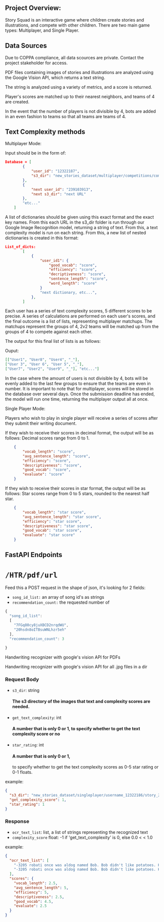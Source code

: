 ## Project Overview:

Story Squad is an interactive game where children create stories and illustrations, and compete with other children. There are two main game types: Multiplayer, and Single Player. 

## Data Sources

Due to COPPA compliance, all data scources are private. Contact the project stakeholder for access.


PDF files containing images of stories and illustrations are analyzed using the Google Vision API, which returns a text string. 

The string is analyzed using a variety of metrics, and a score is returned. 

Player's scores are matched up to their nearest neighbors, and teams of 4 are created.

In the event that the number of players is not divisible by 4, bots are added in an even fashion to teams so that all 
teams are teams of 4. 

## Text Complexity methods

Multiplayer Mode:

Input should be in the form of:
```json
Database = [
        {
            "user_id": "12322187",
            "s3_dir": "new_stories_dataset/multiplayer/competitions/competition_43/username_12322187/story_5"
        },
        {
            "next user_id": "239103913",
            "next s3_dir": "next URL"
        },
        "etc..."
    ]
```

A list of dictionaries should be given using this exact format and the exact key names. From this each URL in the s3_dir folder is run through our Google Image Recognition model, returning a string of text. From this, a text complexity model is run on each string. From this, a new list of nested dictionaries is created in this format:

```json
List_of_dicts:
        [
            {
                "user_id1": {
                    "good_vocab": "score",
                    "efficiency": "score",
                    "decriptiveness": "score",
                    "sentence_length": "score",
                    "word_length": "score"
                }
                "next dictionary, etc...",
            },
        ]
```

Each user has a series of text complexity scores, 5 different scores to be precise. A series of calculations are performed on each user's scores, and the final outcome is a list of lists, representing multiplayer matchups. The matchups represent
the groups of 4, 2v2 teams will be matched up from the groups of 4 to compete against each other.

The output for this final list of lists is as follows:

Ouput: 
```json
[["User1", "User8", "User4", "_"], 
["User 3", "User 6", "User 5", "_"],
["User7", "User2", "User9", "_"], "etc..."]
```

In the case where the amount of users is not divisible by 4, bots will be evenly added to the last few groups to ensure that the teams are even in number. It is important to note that for multiplayer, scores will be stored in the database over several days. Once the submission deadline has ended, the model will run one time, returning the multiplayer output all at once. 

Single Player Mode:

Players who wish to play in single player will receive a series of scores after they submit their writing document.

If they wish to receive their scores in decimal format, the output will be as follows:
Decimal scores range from 0 to 1.
```json    
    {
        "vocab_length": "score",
        "avg_sentence_length": "score",
        "efficiency": "score",
        "descriptiveness": "score",
        "good_vocab": "score",
        "evaluate": "score"
    }
```

If they wish to receive their scores in star format, the output will be as follows:
Star scores range from 0 to 5 stars, rounded to the nearest half star.
```json
    {
        "vocab_length": "star score",
        "avg_sentence_length": "star score",
        "efficiency": "star score",
        "descriptiveness": "star score",
        "good_vocab": "star score",
        "evaluate": "star score"
    }
```

## FastAPI Endpoints
# `/HTR/pdf/url`
Feed this a POST request in the shape of json, it's 
looking for 2 fields:
 - `song_id_list:` an array of song id's as strings
 - `recommendation_count:` the requested number of 
```js
{
  "song_id_list":
  [
    "7FGq80cy8juXBCD2nrqdWU",
    "20hsdn8oITBsuWNLhzr5eh"
  ],
  "recommendation_count": 3
	
}
```


Handwriting recognizer with google's vision API for PDFs

Handwriting recognizer with google's vision API for
all .jpg files in a dir

### Request Body

- `s3_dir`: string
    #### The s3 directory of the images that text and complexity scores are needed.

- `get_text_complexity`: int
    #### A number that is only 0 or 1, to specify whether to get the text complexity score or no

- `star_rating`: int
    #### A number that is only 0 or 1,
    to specify whether to get the text complexity scores as 0-5 star rating
    or 0-1 floats.

example:
```json
{
  "s3_dir": "new_stories_dataset/singleplayer/username_12322186/story_2",
  "get_complexity_score": 1,
  "star_rating": 1
}
```

### Response
- `ocr_text_list`: list, a list of strings representing the recognized text
- `complexity_score` float: -1 if 'get_text_complexity' is 0, else 0.0 < < 1.0

example:
```json
{
  "ocr_text_list": [
    "-3205 robati once was aldog named Bob. Bob didn't like potatoes. He ate a lot There of potaitoes. He didrng like potstaes beca.use once a patato named J Benjamin Franklin hit his head Bob was kAosed out for I haur Jo one day Bob went to Potatoland There was one million quards. They but Bob ate them el When he reached the King of y were really strong Pototoland wich was named King Potatohuad,he ate King Potatohead. But that night, King ",
    "-3205 robati once was aldog named Bob. Bob didn't like potatoes. He ate a lot There of potaitoes. He didrng like potstaes beca.use once a patato named J Benjamin Franklin hit his head Bob was kAosed out for I haur Jo one day Bob went to Potatoland There was one million quards. They but Bob ate them el When he reached the King of y were really strong Pototoland wich was named King Potatohuad,he ate King Potatohead. But that night, King "
  ],
  "scores": {
    "vocab_length": 2.5,
    "avg_sentence_length": 5,
    "efficiency": 5,
    "descriptiveness": 2.5,
    "good_vocab": 4.5,
    "evaluate": 2.5
  }
}
```